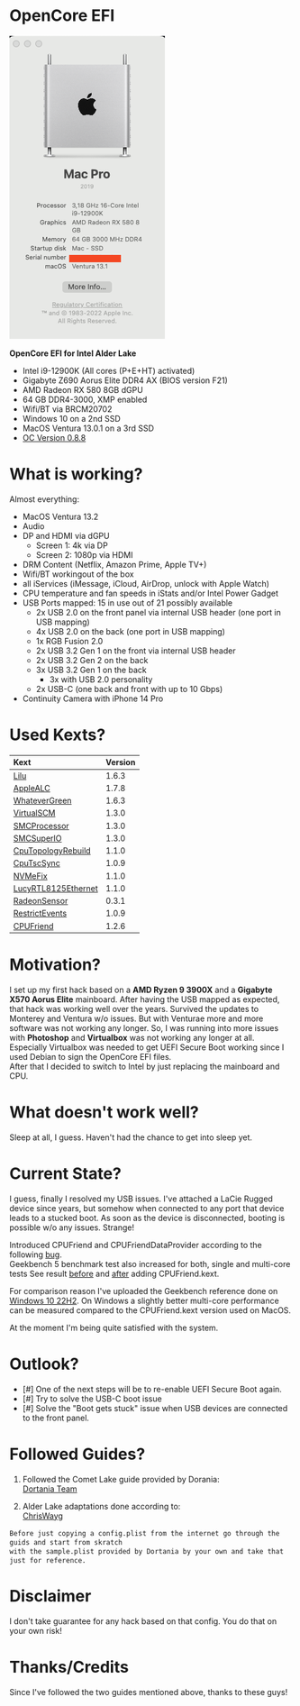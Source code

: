 # OpenCore EFI

![About This Mac](./images/AboutThisMac.jpg "About This Mac")


 **OpenCore EFI for Intel Alder Lake**

- Intel i9-12900K (All cores (P+E+HT) activated)
- Gigabyte Z690 Aorus Elite DDR4 AX (BIOS version F21)
- AMD Radeon RX 580 8GB dGPU
- 64 GB DDR4-3000, XMP enabled
- Wifi/BT via BRCM20702
- Windows 10 on a 2nd SSD
- MacOS Ventura 13.0.1 on a 3rd SSD
- [OC Version 0.8.8](https://github.com/acidanthera/OpenCorePkg/releases/tag/0.8.8)

# What is working?

Almost everything:
- MacOS Ventura 13.2
- Audio
- DP and HDMI via dGPU
	- Screen 1: 4k via DP
	- Screen 2: 1080p via HDMI
- DRM Content (Netflix, Amazon Prime, Apple TV+)
- Wifi/BT workingout of the box
- all iServices (iMessage, iCloud, AirDrop, unlock with Apple Watch)
- CPU temperature and fan speeds in iStats and/or Intel Power Gadget
- USB Ports mapped: 15 in use out of 21 possibly available
  - 2x USB 2.0 on the front panel via internal USB header (one port in USB mapping)
  - 4x USB 2.0 on the back (one port in USB mapping)
  - 1x RGB Fusion 2.0
  - 2x USB 3.2 Gen 1 on the front via internal USB header
  - 2x USB 3.2 Gen 2 on the back
  - 3x USB 3.2 Gen 1 on the back   
	- 3x with USB 2.0 personality
  - 2x USB-C (one back and front with up to 10 Gbps)
- Continuity Camera with iPhone 14 Pro

# Used Kexts?

| **Kext**  | **Version**  |
|:----------|:----------|
| [Lilu](https://github.com/acidanthera/Lilu/releases/tag/1.6.3)    | 1.6.3   |
| [AppleALC](https://github.com/acidanthera/AppleALC/releases/tag/1.7.8)| 1.7.8 |
| [WhateverGreen](https://github.com/acidanthera/WhateverGreen/releases/tag/1.6.3)    | 1.6.3    
| [VirtualSCM](https://github.com/acidanthera/VirtualSMC/releases/tag/1.3.0)    | 1.3.0    |
| [SMCProcessor](https://github.com/acidanthera/VirtualSMC/releases/tag/1.3.0)    | 1.3.0    |
| [SMCSuperIO](https://github.com/acidanthera/VirtualSMC/releases/tag/1.3.0)    | 1.3.0    |
| [CpuTopologyRebuild](https://github.com/b00t0x/CpuTopologyRebuild/releases/tag/1.1.0)    | 1.1.0    |
| [CpuTscSync](https://github.com/acidanthera/CpuTscSync/releases/tag/1.0.9)    | 1.0.9    |
| [NVMeFix](https://github.com/acidanthera/NVMeFix/releases/tag/1.1.0)    | 1.1.0    |
| [LucyRTL8125Ethernet](https://www.insanelymac.com/forum/files/file/1004-lucyrtl8125ethernet/)    | 1.1.0    |
| [RadeonSensor](https://github.com/aluveitie/RadeonSensor/releases/tag/0.3.1) | 0.3.1 |
| [RestrictEvents](https://github.com/acidanthera/RestrictEvents/releases/tag/1.0.9) | 1.0.9 | 
| [CPUFriend](https://github.com/acidanthera/CPUFriend/releases/tag/1.2.6) | 1.2.6 | 


# Motivation?

I set up my first hack based on a **AMD Ryzen 9 3900X** and a **Gigabyte X570 Aorus Elite** mainboard. After having the USB mapped as expected, that hack was working well over the years. Survived the updates to Monterey and Ventura w/o issues. But with Venturae more and more software was not working any longer. So, I was running into more issues with **Photoshop** and **Virtualbox** was not working any longer at all. Especially Virtualbox was needed to get UEFI Secure Boot working since I used Debian to sign the OpenCore EFI files.  
After that I decided to switch to Intel by just replacing the mainboard and CPU.

# What doesn't work well?

Sleep at all, I guess. Haven't had the chance to get into sleep yet.

# Current State?

I guess, finally I resolved my USB issues. I've attached a LaCie Rugged device since years, but somehow when connected to any port that device leads to a stucked boot. As soon as the device is disconnected, booting is possible w/o any issues. Strange!

Introduced CPUFriend and CPUFriendDataProvider according to the following [bug](https://github.com/dortania/bugtracker/issues/190).  
Geekbench 5 benchmark test also increased for both, single  and multi-core tests
See result [before](./images/MacPro7,1-Geekbench_Browser_without_CPUFriend.mht.png) and [after](./images/MacPro7,1-Geekbench_Browser_with_CPUFriend.mht.png) adding CPUFriend.kext.

For comparison reason I've uploaded the Geekbench reference done on [Windows 10 22H2](./images/MacPro7,1-Geekbench_Windows_Reference.png). On Windows a slightly better multi-core performance can be measured compared to the CPUFriend.kext version used on MacOS.

At the moment I'm being quite satisfied with the system. 

# Outlook?
* [#] One of the next steps will be to re-enable UEFI Secure Boot again.
* [#] Try to solve the USB-C boot issue
* [#] Solve the "Boot gets stuck" issue when USB devices are connected to the front panel. 

# Followed Guides?

1. Followed the Comet Lake guide provided by Dorania:  
[Dortania Team](https://dortania.github.io/OpenCore-Install-Guide/config.plist/comet-lake.html)

2. Alder Lake adaptations done according to:  
[ChrisWayg](https://chriswayg.gitbook.io/opencore-visual-beginners-guide/advanced-topics/using-alder-lake)

````text
Before just copying a config.plist from the internet go through the guids and start from skratch  
with the sample.plist provided by Dortania by your own and take that just for reference.
````  

# Disclaimer

I don't take guarantee for any hack based on that config. You do that on your own risk!

# Thanks/Credits

Since I've followed the two guides mentioned above, thanks to these guys!